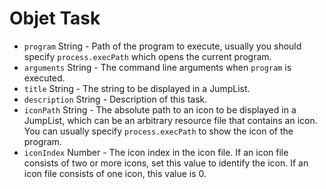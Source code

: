 # Objet Task

* `program` String - Path of the program to execute, usually you should specify `process.execPath` which opens the current program.
* `arguments` String - The command line arguments when `program` is executed.
* `title` String - The string to be displayed in a JumpList.
* `description` String - Description of this task.
* `iconPath` String - The absolute path to an icon to be displayed in a JumpList, which can be an arbitrary resource file that contains an icon. You can usually specify `process.execPath` to show the icon of the program.
* `iconIndex` Number - The icon index in the icon file. If an icon file consists of two or more icons, set this value to identify the icon. If an icon file consists of one icon, this value is 0.